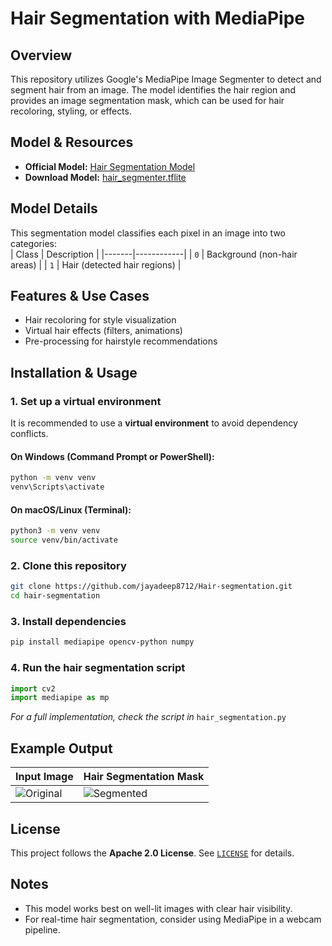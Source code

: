 # Hair Segmentation with MediaPipe  

## Overview  
This repository utilizes Google's MediaPipe Image Segmenter to detect and segment hair from an image. The model identifies the hair region and provides an image segmentation mask, which can be used for hair recoloring, styling, or effects.  

## Model & Resources  
- **Official Model:** [Hair Segmentation Model](https://ai.google.dev/edge/mediapipe/solutions/vision/image_segmenter)  
- **Download Model:** [hair_segmenter.tflite](https://storage.googleapis.com/mediapipe-models/image_segmenter/hair_segmenter/float32/latest/hair_segmenter.tflite)  

## Model Details  
This segmentation model classifies each pixel in an image into two categories:  
| Class | Description |
|-------|------------|
| `0` | Background (non-hair areas) |
| `1` | Hair (detected hair regions) |

## Features & Use Cases  
- Hair recoloring for style visualization  
- Virtual hair effects (filters, animations)  
- Pre-processing for hairstyle recommendations  

## Installation & Usage  

### 1. Set up a virtual environment  
It is recommended to use a **virtual environment** to avoid dependency conflicts.  

#### On Windows (Command Prompt or PowerShell):  
```bash
python -m venv venv
venv\Scripts\activate
```
#### On macOS/Linux (Terminal):  
```bash
python3 -m venv venv
source venv/bin/activate
```

### 2. Clone this repository  
```bash
git clone https://github.com/jayadeep8712/Hair-segmentation.git  
cd hair-segmentation  
```

### 3. Install dependencies  
```bash
pip install mediapipe opencv-python numpy  
```

### 4. Run the hair segmentation script  
```python
import cv2
import mediapipe as mp
```
*For a full implementation, check the script in* `hair_segmentation.py`  

## Example Output  
| Input Image | Hair Segmentation Mask |  
|-------------|------------------------|  
| ![Original](image.png) | ![Segmented](mask.png) |  

## License  
This project follows the **Apache 2.0 License**. See [`LICENSE`](LICENSE) for details.  

## Notes  
- This model works best on well-lit images with clear hair visibility.  
- For real-time hair segmentation, consider using MediaPipe in a webcam pipeline.  
 